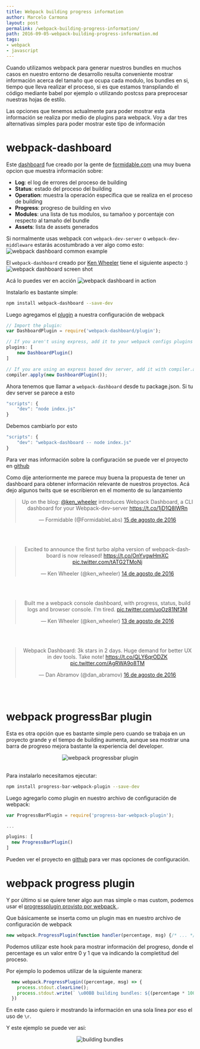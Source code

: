 ```yaml
---
title: Webpack building progress information
author: Marcelo Carmona
layout: post
permalink: /webpack-building-progress-information/
path: 2016-09-05-webpack-building-progress-information.md
tags:
- webpack
- javascript
---
```



Cuando utilizamos webpack para generar nuestros bundles en muchos casos en nuestro entorno de desarrollo resulta conveniente mostrar información acerca del tamaño que ocupa cada modulo, los bundles en si, tiempo que lleva realizar el proceso, si es que estamos transpilando el código mediante babel por ejemplo o utilizando postcss para preprocesar nuestras hojas de estilo.

Las opciones que tenemos actualmente para poder mostrar esta información se realiza por medio de plugins para webpack.
Voy a dar tres alternativas simples para poder mostrar este tipo de información

# webpack-dashboard

Este <a href="https://github.com/FormidableLabs/webpack-dashboard" target="_blank">dashboard</a> fue creado por la gente de <a href="https://formidable.com/" target="_blank">formidable.com</a> una muy buena opcion que muestra información sobre:

* **Log**: el log de errores del proceso de building
* **Status**: estado del proceso del building
* **Operation**: muestra la operación especifica que se realiza en el proceso de building
* **Progress**: progreso de building en vivo
* **Modules**: una lista de tus modulos, su tamañoo y porcentaje con respecto al tamaño del bundle
* **Assets**: lista de assets generados

Si normalmente usas webpack con ```webpack-dev-server``` o ```webpack-dev-middleware``` estarás acostumbrado a ver algo como esto:
<img src="/img/posts/webpack-dashboard-dev-server.png" alt="webpack dashboard common example">

El ```webpack-dashboard``` creado por <a href="https://formidable.com/blog/2016/08/15/introducing-webpack-dashboard/" target="_blank">Ken Wheeler</a> tiene el siguiente aspecto :)
<img src="/img/posts/webpack-dashboard-screen-shot.png" alt="webpack dashboard screen shot">

Acá lo puedes ver en acción
<img src="/img/posts/webpack-dashboard-in-action.gif" alt="webpack dashboard in action">

Instalarlo es bastante simple:

```bash
npm install webpack-dashboard --save-dev
```
Luego agregamos el <a href="https://webpack.github.io/docs/plugins.html" target="_blank">plugin</a> a nuestra configuración de webpack

```javascript
// Import the plugin:
var DashboardPlugin = require('webpack-dashboard/plugin');

// If you aren't using express, add it to your webpack configs plugins section:
plugins: [
    new DashboardPlugin()
]

// If you are using an express based dev server, add it with compiler.apply
compiler.apply(new DashboardPlugin());
```

Ahora tenemos que llamar a ```webpack-dashboard``` desde tu package.json.
Si tu dev server se parece a esto

```javascript
"scripts": {
    "dev": "node index.js"
}
```

Debemos cambiarlo por esto

```javascript
"scripts": {
    "dev": "webpack-dashboard -- node index.js"
}
```
Para ver mas información sobre la configuración se puede ver el proyecto en <a href="https://github.com/FormidableLabs/webpack-dashboard">github</a>

Como dije anteriormente me parece muy buena la propuesta de tener un dashboard para obtener información relevante de nuestros proyectos.
Acá dejo algunos twits que se escribieron en el momento de su lanzamiento

<center>

<blockquote class="twitter-tweet" data-lang="es"><p lang="en" dir="ltr">Up on the blog: <a href="https://twitter.com/ken_wheeler">@ken_wheeler</a> introduces Webpack Dashboard, a CLI dashboard for your Webpack-dev-server <a href="https://t.co/1jD1Q8lWRn">https://t.co/1jD1Q8lWRn</a></p>&mdash; Formidable (@FormidableLabs) <a href="https://twitter.com/FormidableLabs/status/765208945543610368">15 de agosto de 2016</a></blockquote>
<script async src="//platform.twitter.com/widgets.js" charset="utf-8"></script>
<br><br>

<blockquote class="twitter-tweet" data-lang="es"><p lang="en" dir="ltr">Excited to announce the first turbo alpha version of webpack-dashboard is now released! <a href="https://t.co/OnYvgwHmXC">https://t.co/OnYvgwHmXC</a> <a href="https://t.co/tATG2TMoNj">pic.twitter.com/tATG2TMoNj</a></p>&mdash; Ken Wheeler (@ken_wheeler) <a href="https://twitter.com/ken_wheeler/status/764896872771321856">14 de agosto de 2016</a></blockquote>
<script async src="//platform.twitter.com/widgets.js" charset="utf-8"></script>
<br><br>

<blockquote class="twitter-tweet" data-lang="es"><p lang="en" dir="ltr">Built me a webpack console dashboard, with progress, status, build logs and browser console. I&#39;m tired. <a href="https://t.co/uoOz81Nf3M">pic.twitter.com/uoOz81Nf3M</a></p>&mdash; Ken Wheeler (@ken_wheeler) <a href="https://twitter.com/ken_wheeler/status/764580469677711360">13 de agosto de 2016</a></blockquote>
<script async src="//platform.twitter.com/widgets.js" charset="utf-8"></script>
<br><br>

<blockquote class="twitter-tweet" data-lang="es"><p lang="en" dir="ltr">Webpack Dashboard: 3k stars in 2 days. Huge demand for better UX in dev tools. Take note! <a href="https://t.co/QLY6qrODZK">https://t.co/QLY6qrODZK</a> <a href="https://t.co/AgRWA9o8TM">pic.twitter.com/AgRWA9o8TM</a></p>&mdash; Dan Abramov (@dan_abramov) <a href="https://twitter.com/dan_abramov/status/765575479302774784">16 de agosto de 2016</a></blockquote>
<script async src="//platform.twitter.com/widgets.js" charset="utf-8"></script>
</center>
<br><br>

# webpack progressBar plugin
Esta es otra opción que es bastante simple pero cuando se trabaja en un proyecto grande y el tiempo de building aumenta, aunque sea mostrar una barra de progreso mejora bastante la experiencia del developer.
<center><img src="/img/posts/webpack-progressbar-plugin.gif" alt="webpack progressbar plugin"></center>
<br>

Para instalarlo necesitamos ejecutar:

```bash
npm install progress-bar-webpack-plugin --save-dev
```

Luego agregarlo como plugin en nuestro archivo de configuración de webpack:

```javascript
var ProgressBarPlugin = require('progress-bar-webpack-plugin');

...

plugins: [
  new ProgressBarPlugin()
]
```

Pueden ver el proyecto en <a href="https://github.com/clessg/progress-bar-webpack-plugin" target="_blank">github</a> para ver mas opciones de configuración.

# webpack progress plugin
Y por último si se quiere tener algo aun mas simple o mas custom, podemos usar el <a href="https://webpack.github.io/docs/list-of-plugins.html#progressplugin" target="_blank">progressplugin provisto por webpack </a>.

Que básicamente se inserta como un plugin mas en nuestro archivo de configuración de webpack

```javascript
new webpack.ProgressPlugin(function handler(percentage, msg) {/* ... */})
```
Podemos utilizar este hook para mostrar información del progreso, donde el percentage es un valor entre 0 y 1 que va indicando la completitud del proceso.

Por ejemplo lo podemos utilizar de la siguiente manera:

```javascript
  new webpack.ProgressPlugin((percentage, msg) => {
    process.stdout.clearLine();
    process.stdout.write(` \u00BB building bundles: ${(percentage * 100.00).toFixed(2)} % => ${msg}\r`);
  })
```

En este caso quiero ir mostrando la información en una sola linea por eso el uso de ```\r```.

Y este ejemplo se puede ver asi:
<center><img src="/img/posts/building-bundles.png" alt="building bundles"></center>
 